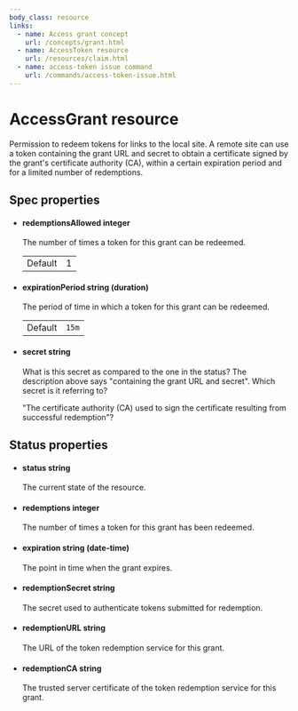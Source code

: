```yaml
---
body_class: resource
links:
  - name: Access grant concept
    url: /concepts/grant.html
  - name: AccessToken resource
    url: /resources/claim.html
  - name: access-token issue command
    url: /commands/access-token-issue.html
---
```


# AccessGrant resource

<section>

Permission to redeem tokens for links to the local site.  A
remote site can use a token containing the grant URL and
secret to obtain a certificate signed by the grant's
certificate authority (CA), within a certain expiration
period and for a limited number of redemptions.

</section>

<section>

## Spec properties

- <h4 id="redemptionsallowed">redemptionsAllowed <span class="property-info">integer</span></h4>

  The number of times a token for this grant can be
  redeemed.

  | | |
  |-|-|
  | Default | 1 |
  

- <h4 id="expirationperiod">expirationPeriod <span class="property-info">string (duration)</span></h4>

  The period of time in which a token for this grant can
  be redeemed.

  | | |
  |-|-|
  | Default | `15m` |
  

- <h4 id="secret">secret <span class="property-info">string</span></h4>

  

  What is this secret as compared to the one in the
  status?  The description above says "containing the
  grant URL and secret".  Which secret is it referring to?
  
  "The certificate authority (CA) used to sign the
  certificate resulting from successful redemption"?

</section>

<section>

## Status properties

- <h4 id="status">status <span class="property-info">string</span></h4>

  The current state of the resource.

  

- <h4 id="redemptions">redemptions <span class="property-info">integer</span></h4>

  The number of times a token for this grant has been
  redeemed.

  

- <h4 id="expiration">expiration <span class="property-info">string (date-time)</span></h4>

  The point in time when the grant expires.

  

- <h4 id="redemptionsecret">redemptionSecret <span class="property-info">string</span></h4>

  The secret used to authenticate tokens submitted for
  redemption.

  

- <h4 id="redemptionurl">redemptionURL <span class="property-info">string</span></h4>

  The URL of the token redemption service for this grant.

  

- <h4 id="redemptionca">redemptionCA <span class="property-info">string</span></h4>

  The trusted server certificate of the token redemption
  service for this grant.

  

</section>
